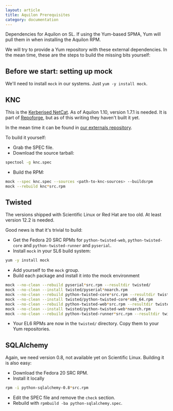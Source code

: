 ```yaml
---
layout: article
title: Aquilon Prerequisites
category: documentation
---
```


Dependencies for Aquilon on SL.  If using the Yum-based SPMA, Yum will
pull them in when installing the Aquilon RPM.

We will try to provide a Yum repository with these external
dependencies.  In the mean time, these are the steps to build the
missing bits yourself:

## Before we start: setting up mock

We'll need to install `mock` in our systems.  Just `yum -y install
mock`.

## KNC

This is the
[Kerberised NetCat](http://oskt.secure-endpoints.com/knc.html).  As of
Aquilon 1.10, version 1.7.1 is needed.  It is part of
[Repoforge](http://repoforge.org), but as of this writing they haven't
built it yet.

In the mean time it can be found in [our externals repository](http://yum.quattor.org/externals/).

To build it yourself:

* Grab the SPEC file.
* Download the source tarball:

```sh
spectool -g knc.spec
```
* Build the RPM:

```sh
mock --spec knc.spec --sources <path-to-knc-sources> --buildsrpm
mock --rebuild knc*src.rpm
```

## Twisted

The versions shipped with Scientific Linux or Red Hat are too old.  At
least version 12.2 is needed.

Good news is that it's trivial to build:

* Get the Fedora 20 SRC RPMs for `python-twisted-web`,
   `python-twisted-core` and `python-twisted-runner` and `pyserial`.
* Install `mock` in your SL6 build system:

```sh
yum -y install mock
```

* Add yourself to the `mock` group.
* Build each package and install it into the mock environment

```sh
mock --no-clean --rebuild pyserial*src.rpm --resultdir twisted/
mock --no-clean --install twisted/pyserial*noarch.rpm
mock --no-clean --rebuild python-twisted-core*src.rpm --resultdir twisted/
mock --no-clean --install twisted/python-twisted-core*x86_64.rpm
mock --no-clean --rebuild python-twisted-web*src.rpm --resultdir twisted/
mock --no-clean --install twisted/python-twisted-web*noarch.rpm
mock --no-clean --rebuild python-twisted-runner*src.rpm --resultdir twisted/
```

* Your EL6 RPMs are now in the `twisted/` directory.  Copy them to
   your Yum repositories.

## SQLAlchemy

Again, we need version 0.8, not available yet on Scientific Linux.
Building it is also easy:

* Download the Fedora 20 SRC RPM.
* Install it locally

```sh
rpm -i python-sqlalchemy-0.8*src.rpm
```

* Edit the SPEC file and remove the `check` section.
* Rebuild with `rpmbuild -ba python-sqlalchemy.spec`.
